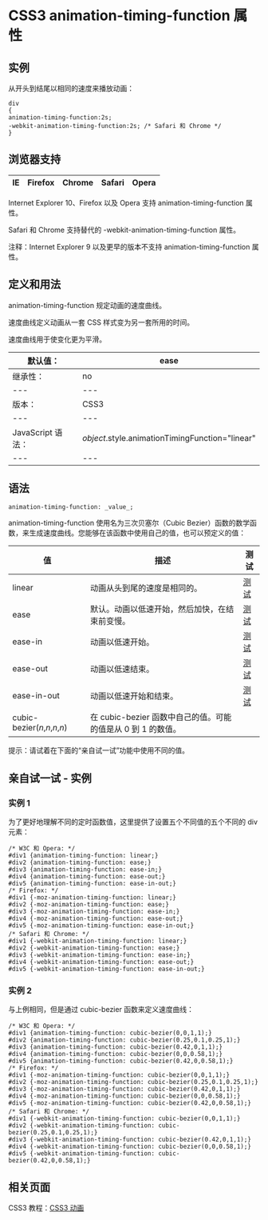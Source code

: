 # CSS3 animation-timing-function 属性



## 实例

从开头到结尾以相同的速度来播放动画：

```
div
{
animation-timing-function:2s;
-webkit-animation-timing-function:2s; /* Safari 和 Chrome */
}

```

## 浏览器支持

| IE | Firefox | Chrome | Safari | Opera |
| --- | --- | --- | --- | --- |

Internet Explorer 10、Firefox 以及 Opera 支持 animation-timing-function 属性。

Safari 和 Chrome 支持替代的 -webkit-animation-timing-function 属性。

注释：Internet Explorer 9 以及更早的版本不支持 animation-timing-function 属性。

## 定义和用法

animation-timing-function 规定动画的速度曲线。

速度曲线定义动画从一套 CSS 样式变为另一套所用的时间。

速度曲线用于使变化更为平滑。

| 默认值： | ease |
| --- | --- |
| 继承性： | no |
| --- | --- |
| 版本： | CSS3 |
| --- | --- |
| JavaScript 语法： | _object_.style.animationTimingFunction="linear" |
| --- | --- |

## 语法

```
animation-timing-function: _value_;
```

animation-timing-function 使用名为三次贝塞尔（Cubic Bezier）函数的数学函数，来生成速度曲线。您能够在该函数中使用自己的值，也可以预定义的值：

| 值 | 描述 | 测试 |
| --- | --- | --- |
| linear | 动画从头到尾的速度是相同的。 | [测试](/tiy/c.asp?f=css_animation-timing-function) |
| ease | 默认。动画以低速开始，然后加快，在结束前变慢。 | [测试](/tiy/c.asp?f=css_animation-timing-function&p=2) |
| ease-in | 动画以低速开始。 | [测试](/tiy/c.asp?f=css_animation-timing-function&p=3) |
| ease-out | 动画以低速结束。 | [测试](/tiy/c.asp?f=css_animation-timing-function&p=4) |
| ease-in-out | 动画以低速开始和结束。 | [测试](/tiy/c.asp?f=css_animation-timing-function&p=5) |
| cubic-bezier(_n_,_n_,_n_,_n_) | 在 cubic-bezier 函数中自己的值。可能的值是从 0 到 1 的数值。 |

提示：请试着在下面的“亲自试一试”功能中使用不同的值。

## 亲自试一试 - 实例

### 实例 1

为了更好地理解不同的定时函数值，这里提供了设置五个不同值的五个不同的 div 元素：

```
/* W3C 和 Opera: */
#div1 {animation-timing-function: linear;}
#div2 {animation-timing-function: ease;}
#div3 {animation-timing-function: ease-in;}
#div4 {animation-timing-function: ease-out;}
#div5 {animation-timing-function: ease-in-out;}
/* Firefox: */
#div1 {-moz-animation-timing-function: linear;}
#div2 {-moz-animation-timing-function: ease;}
#div3 {-moz-animation-timing-function: ease-in;}
#div4 {-moz-animation-timing-function: ease-out;}
#div5 {-moz-animation-timing-function: ease-in-out;}
/* Safari 和 Chrome: */
#div1 {-webkit-animation-timing-function: linear;}
#div2 {-webkit-animation-timing-function: ease;}
#div3 {-webkit-animation-timing-function: ease-in;}
#div4 {-webkit-animation-timing-function: ease-out;}
#div5 {-webkit-animation-timing-function: ease-in-out;}

```



### 实例 2

与上例相同，但是通过 cubic-bezier 函数来定义速度曲线：

```
/* W3C 和 Opera: */
#div1 {animation-timing-function: cubic-bezier(0,0,1,1);}
#div2 {animation-timing-function: cubic-bezier(0.25,0.1,0.25,1);}
#div3 {animation-timing-function: cubic-bezier(0.42,0,1,1);}
#div4 {animation-timing-function: cubic-bezier(0,0,0.58,1);}
#div5 {animation-timing-function: cubic-bezier(0.42,0,0.58,1);}
/* Firefox: */
#div1 {-moz-animation-timing-function: cubic-bezier(0,0,1,1);}
#div2 {-moz-animation-timing-function: cubic-bezier(0.25,0.1,0.25,1);}
#div3 {-moz-animation-timing-function: cubic-bezier(0.42,0,1,1);}
#div4 {-moz-animation-timing-function: cubic-bezier(0,0,0.58,1);}
#div5 {-moz-animation-timing-function: cubic-bezier(0.42,0,0.58,1);}
/* Safari 和 Chrome: */
#div1 {-webkit-animation-timing-function: cubic-bezier(0,0,1,1);}
#div2 {-webkit-animation-timing-function: cubic-bezier(0.25,0.1,0.25,1);}
#div3 {-webkit-animation-timing-function: cubic-bezier(0.42,0,1,1);}
#div4 {-webkit-animation-timing-function: cubic-bezier(0,0,0.58,1);}
#div5 {-webkit-animation-timing-function: cubic-bezier(0.42,0,0.58,1);}

```



## 相关页面

CSS3 教程：[CSS3 动画](/css3/css3_animation.asp "CSS3 动画")



